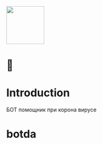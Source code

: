 <img src="https://github.com/mail-ru-im/bot-python/blob/master/logo.png" width="100" height="100">

# 🐍

# Introduction

БОТ помощник при корона вирусе
# botda
